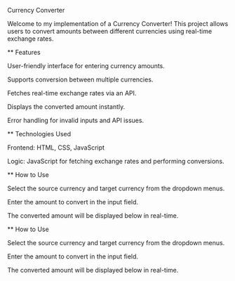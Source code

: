 Currency Converter

Welcome to my implementation of a Currency Converter! This project allows users to convert amounts between different currencies using real-time exchange rates.

** Features

User-friendly interface for entering currency amounts.

Supports conversion between multiple currencies.

Fetches real-time exchange rates via an API.

Displays the converted amount instantly.

Error handling for invalid inputs and API issues.


** Technologies Used

Frontend: HTML, CSS, JavaScript

Logic: JavaScript for fetching exchange rates and performing conversions.

** How to Use

Select the source currency and target currency from the dropdown menus.

Enter the amount to convert in the input field.

The converted amount will be displayed below in real-time.

** How to Use

Select the source currency and target currency from the dropdown menus.

Enter the amount to convert in the input field.

The converted amount will be displayed below in real-time.


